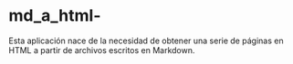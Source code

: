 # md_a_html-
Esta aplicación nace de la necesidad de obtener una serie de páginas en HTML a partir de archivos escritos en Markdown.
